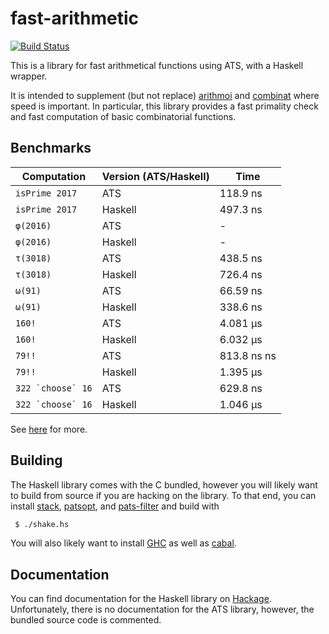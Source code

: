 # fast-arithmetic

[![Build Status](https://travis-ci.org/vmchale/fast-arithmetic.svg?branch=master)](https://travis-ci.org/vmchale/fast-arithmetic)

This is a library for fast arithmetical functions using ATS, with a Haskell
wrapper.

It is intended to supplement (but not replace)
[arithmoi](https://hackage.haskell.org/package/arithmoi) and
[combinat](https://hackage.haskell.org/package/combinat) where speed is
important. In particular, this library provides a fast primality check and fast
computation of basic combinatorial functions.

## Benchmarks

| Computation | Version (ATS/Haskell) | Time |
| ----------- | --------------------- | ---- |
| `isPrime 2017` | ATS | 118.9 ns |
| `isPrime 2017` | Haskell | 497.3 ns |
| `φ(2016)` | ATS | - |
| `φ(2016)` | Haskell | - |
| `τ(3018)` | ATS | 438.5 ns |
| `τ(3018)` | Haskell | 726.4 ns |
| `ω(91)` | ATS | 66.59 ns |
| `ω(91)` | Haskell | 338.6 ns |
| `160!` | ATS | 4.081 μs |
| `160!` | Haskell | 6.032 μs |
| `79!!` | ATS | 813.8 ns ns |
| `79!!` | Haskell | 1.395 μs |
| ``322 `choose` 16`` | ATS | 629.8 ns |
| ``322 `choose` 16`` | Haskell | 1.046 μs |

See [here](https://vmchale.github.io/fast-arithmetic/arithmetic-bench.html) for
more.

## Building

The Haskell library comes with the C bundled, however you will likely want to build from
source if you are hacking on the library. To that end, you can install
[stack](http://haskellstack.org/), [patsopt](http://www.ats-lang.org/Downloads.html), and
[pats-filter](https://github.com/Hibou57/PostiATS-Utilities) and build with

```bash
 $ ./shake.hs
```

You will also likely want to install
[GHC](https://www.haskell.org/ghc/download.html) as well as
[cabal](https://www.haskell.org/cabal/).

## Documentation

You can find documentation for the Haskell library on 
[Hackage](https://hackage.haskell.org/package/fast-arithmetic/).
Unfortunately, there is no documentation for the ATS library, however,
the bundled source code is commented.
